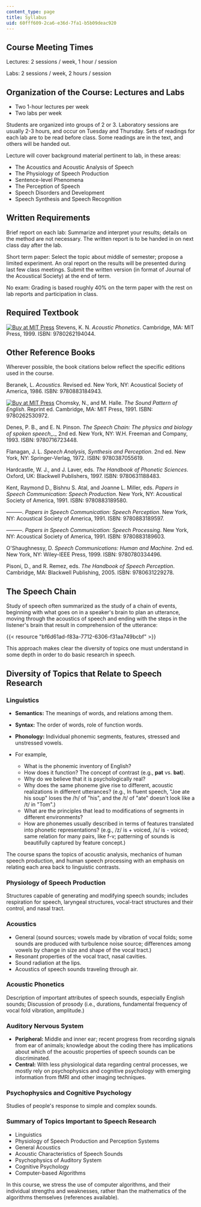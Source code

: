 ```yaml
---
content_type: page
title: Syllabus
uid: 60fff609-2ca6-e36d-7fa1-b5b09deac920
---
```


Course Meeting Times
--------------------

Lectures: 2 sessions / week, 1 hour / session

Labs: 2 sessions / week, 2 hours / session

Organization of the Course: Lectures and Labs
---------------------------------------------

*   Two 1-hour lectures per week
*   Two labs per week

Students are organized into groups of 2 or 3. Laboratory sessions are usually 2-3 hours, and occur on Tuesday and Thursday. Sets of readings for each lab are to be read before class. Some readings are in the text, and others will be handed out.

Lecture will cover background material pertinent to lab, in these areas:

*   The Acoustics and Acoustic Analysis of Speech
*   The Physiology of Speech Production
*   Sentence-level Phenomena
*   The Perception of Speech
*   Speech Disorders and Development
*   Speech Synthesis and Speech Recognition

Written Requirements
--------------------

Brief report on each lab: Summarize and interpret your results; details on the method are not necessary. The written report is to be handed in on next class day after the lab.

Short term paper: Select the topic about middle of semester; propose a limited experiment. An oral report on the results will be presented during last few class meetings. Submit the written version (in format of Journal of the Acoustical Society) at the end of term.

No exam: Grading is based roughly 40% on the term paper with the rest on lab reports and participation in class.

Required Textbook
-----------------

[![Buy at MIT Press](https://ocwcms.mit.edu/images/mp_logo.gif)](https://mitpress.mit.edu/9780262194044) Stevens, K. N. _Acoustic Phonetics_. Cambridge, MA: MIT Press, 1999. ISBN: 9780262194044.

Other Reference Books
---------------------

Wherever possible, the book citations below reflect the specific editions used in the course.

Beranek, L. _Acoustics_. Revised ed. New York, NY: Acoustical Society of America, 1986. ISBN: 9780883184943.

[![Buy at MIT Press](https://ocwcms.mit.edu/images/mp_logo.gif)](https://mitpress.mit.edu/9780262530972) Chomsky, N., and M. Halle. _The Sound Pattern of English_. Reprint ed. Cambridge, MA: MIT Press, 1991. ISBN: 9780262530972.

Denes, P. B., and E. N. Pinson. _The Speech Chain: The physics and biology of spoken speech__._ 2nd ed. New York, NY: W.H. Freeman and Company, 1993. ISBN: 9780716723448.

Flanagan, J. L. _Speech Analysis, Synthesis and Perception_. 2nd ed. New York, NY: Springer-Verlag, 1972. ISBN: 9780387055619.

Hardcastle, W. J., and J. Laver, eds. _The Handbook of Phonetic Sciences_. Oxford, UK: Blackwell Publishers, 1997. ISBN: 9780631188483.

Kent, Raymond D., Bishnu S. Atal, and Joanne L. Miller, eds. _Papers in Speech Communication: Speech Production_. New York, NY: Acoustical Society of America, 1991. ISBN: 9780883189580.

———. _Papers in Speech Communication: Speech Perception_. New York, NY: Acoustical Society of America, 1991. ISBN: 9780883189597.

———. _Papers in Speech Communication: Speech Processing_. New York, NY: Acoustical Society of America, 1991. ISBN: 9780883189603.

O'Shaughnessy, D. _Speech Communications: Human and Machine_. 2nd ed. New York, NY: Wiley-IEEE Press, 1999. ISBN: 9780780334496.

Pisoni, D., and R. Remez, eds. _The Handbook of Speech Perception_. Cambridge, MA: Blackwell Publishing, 2005. ISBN: 9780631229278.

The Speech Chain
----------------

Study of speech often summarized as the study of a chain of events, beginning with what goes on in a speaker's brain to plan an utterance, moving through the acoustics of speech and ending with the steps in the listener's brain that result in comprehension of the utterance:

{{< resource "bf6d61ad-f83a-7712-6306-f31aa749bcbf" >}}

This approach makes clear the diversity of topics one must understand in some depth in order to do basic research in speech.

Diversity of Topics that Relate to Speech Research
--------------------------------------------------

### Linguistics

*   **Semantics:** The meanings of words, and relations among them.
*   **Syntax:** The order of words, role of function words.
*   **Phonology:** Individual phonemic segments, features, stressed and unstressed vowels.

*   For example,
    *   What is the phonemic inventory of English?
    *   How does it function? The concept of contrast (e.g., **pat** vs. **bat**).
    *   Why do we believe that it is psychologically real?
    *   Why does the same phoneme give rise to different, acoustic realizations in different utterances? (e.g., In fluent speech, "Joe ate his soup" loses the /h/ of "his", and the /t/ of "ate" doesn't look like a /t/ in "Tom".)
    *   What are the principles that lead to modifications of segments in different environments?
    *   How are phonemes usually described in terms of features translated into phonetic representations? (e.g., /z/ is + voiced, /s/ is - voiced; same relation for many pairs, like f-v; patterning of sounds is beautifully captured by feature concept.)

The course spans the topics of acoustic analysis, mechanics of human speech production, and human speech processing with an emphasis on relating each area back to linguistic contrasts.

### Physiology of Speech Production

Structures capable of generating and modifying speech sounds; includes respiration for speech, laryngeal structures, vocal-tract structures and their control, and nasal tract.

### Acoustics

*   General (sound sources; vowels made by vibration of vocal folds; some sounds are produced with turbulence noise source; differences among vowels by change in size and shape of the vocal tract.)
*   Resonant properties of the vocal tract, nasal cavities.
*   Sound radiation at the lips.
*   Acoustics of speech sounds traveling through air.

### Acoustic Phonetics

Description of important attributes of speech sounds, especially English sounds; Discussion of prosody (i.e., durations, fundamental frequency of vocal fold vibration, amplitude.)

### Auditory Nervous System

*   **Peripheral:** Middle and inner ear; recent progress from recording signals from ear of animals; knowledge about the coding there has implications about which of the acoustic properties of speech sounds can be discriminated.
*   **Central:** With less physiological data regarding central processes, we mostly rely on psychophysics and cognitive psychology with emerging information from fMRI and other imaging techniques.

### Psychophysics and Cognitive Psychology

Studies of people's response to simple and complex sounds.

### Summary of Topics Important to Speech Research

*   Linguistics
*   Physiology of Speech Production and Perception Systems
*   General Acoustics
*   Acoustic Characteristics of Speech Sounds
*   Psychophysics of Auditory System
*   Cognitive Psychology
*   Computer-based Algorithms

In this course, we stress the use of computer algorithms, and their individual strengths and weaknesses, rather than the mathematics of the algorithms themselves (references available).